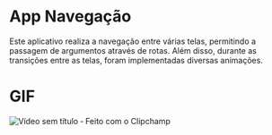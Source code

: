 
# App Navegação

Este aplicativo realiza a navegação entre várias telas, permitindo a passagem de argumentos através de rotas. Além disso, durante as transições entre as telas, foram implementadas diversas animações.

# GIF

![Vídeo sem título ‐ Feito com o Clipchamp](https://github.com/FelipeMonteiro013/App-Navegacao/assets/27439728/57c10283-b01e-470b-b79b-1dccde9cf8bf)
